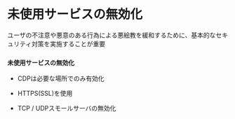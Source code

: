 # 未使用サービスの無効化
ユーザの不注意や悪意のある行為による悪絵教を緩和するために、基本的なセキュリティ対策を実施することが重要

### `未使用サービスの無効化`

- CDPは必要な場所でのみ有効化

- HTTPS(SSL)を使用

- TCP / UDPスモールサーバの無効化
